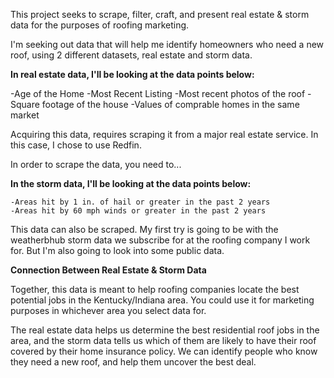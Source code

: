 This project seeks to scrape, filter, craft, and present real estate & storm data for 
the purposes of roofing marketing. 

I'm seeking out data that will help me identify homeowners who need
a new roof, using 2 different datasets, real estate and storm data. 

<strong>In real estate data,  I'll be looking at the data points below:</strong>
  
  -Age of the Home
  -Most Recent Listing
  -Most recent photos of the roof
  -Square footage of the house
  -Values of comprable homes in the same market

Acquiring this data, requires scraping it from a major real estate service. 
In this case, I chose to use Redfin.

In order to scrape the data, you need to...



<strong>In the storm data,  I'll be looking at the data points below:</strong>

    -Areas hit by 1 in. of hail or greater in the past 2 years
    -Areas hit by 60 mph winds or greater in the past 2 years

This data can also be scraped. My first try is going to be with the weatherbhub storm data we subscribe for at the roofing company I work for. But I'm also going to look into some public data.


<strong>Connection Between Real Estate & Storm Data</strong>

Together, this data is meant to help roofing companies locate the best potential 
jobs in the Kentucky/Indiana area. You could use it for marketing purposes in whichever 
area you select data for.

The real estate data helps us determine the best residential roof jobs in the area, and 
the storm data tells us which of them are likely to have their roof covered by their home 
insurance policy. We can identify people who know they need a new roof, and help them uncover 
the best deal.



